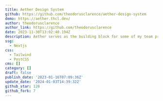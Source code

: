```yaml
---
title: Aether Design System
github: https://github.com/theodorusclarence/aether-design-system
demo: https://aether.thcl.dev/
author: theodorusclarence
author_link: https://github.com/theodorusclarence
date: 2023-11-30T13:02:40.194Z
description: Aether serves as the building block for some of my team projects.
ssg:
  - Nextjs
css:
  - Tailwind
  - PostCSS
cms: []
category: []
draft: false
publish_date: '2023-01-16T07:09:36Z'
update_date: '2024-01-03T14:39:32Z'
github_star: 128
github_fork: 7
---
```

